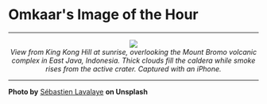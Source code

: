 # Omkaar's Image of the Hour

---

<div align="center">

<a href="https://unsplash.com/photos/volcanoes-erupt-amidst-clouds-at-sunset-RuA4YqFQOc4">
  <img src="https://images.unsplash.com/photo-1749731630653-d9b3f00573ed?crop=entropy&cs=tinysrgb&fit=max&fm=jpg&ixid=M3w3NjA2Nzh8MHwxfHJhbmRvbXx8fHx8fHx8fDE3NTE4OTMyMDB8&ixlib=rb-4.1.0&q=80&w=1080" style="max-width:100%; height:auto;">
</a>

<br>
<i>View from King Kong Hill at sunrise, overlooking the Mount Bromo volcanic complex in East Java, Indonesia. Thick clouds fill the caldera while smoke rises from the active crater. Captured with an iPhone.</i>

</div>

---

**Photo by** [Sébastien Lavalaye](https://unsplash.com/@pelloche) **on Unsplash**
